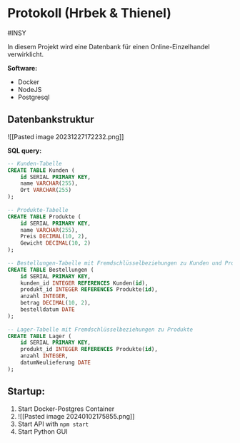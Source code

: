 # Protokoll (Hrbek & Thienel)
#INSY 

In diesem Projekt wird eine Datenbank für einen Online-Einzelhandel verwirklicht.

**Software:**
- Docker
- NodeJS
- Postgresql

## Datenbankstruktur
![[Pasted image 20231227172232.png]]

**SQL query:**
```SQL
-- Kunden-Tabelle  
CREATE TABLE Kunden (  
    id SERIAL PRIMARY KEY,  
    name VARCHAR(255),  
    Ort VARCHAR(255)  
);  
  
-- Produkte-Tabelle  
CREATE TABLE Produkte (  
    id SERIAL PRIMARY KEY,  
    name VARCHAR(255),  
    Preis DECIMAL(10, 2),  
    Gewicht DECIMAL(10, 2)  
);  
  
-- Bestellungen-Tabelle mit Fremdschlüsselbeziehungen zu Kunden und Produkte  
CREATE TABLE Bestellungen (  
    id SERIAL PRIMARY KEY,  
    kunden_id INTEGER REFERENCES Kunden(id),  
    produkt_id INTEGER REFERENCES Produkte(id),  
    anzahl INTEGER,  
    betrag DECIMAL(10, 2),  
    bestelldatum DATE  
);  
  
-- Lager-Tabelle mit Fremdschlüsselbeziehungen zu Produkte  
CREATE TABLE Lager (  
    id SERIAL PRIMARY KEY,  
    produkt_id INTEGER REFERENCES Produkte(id),  
    anzahl INTEGER,  
    datumNeulieferung DATE  
);
```

## Startup:

1. Start Docker-Postgres Container
2. ![[Pasted image 20240102175855.png]]
3. Start API with `npm start`
4. Start Python GUI